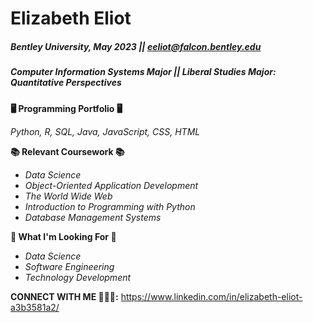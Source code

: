 
# Elizabeth Eliot 

##### Bentley University, May 2023 || eeliot@falcon.bentley.edu
##### Computer Information Systems Major || Liberal Studies Major: Quantitative Perspectives

**🖥 Programming Portfolio 🖥**

*Python, R, SQL, Java, JavaScript, CSS, HTML*

**📚 Relevant Coursework 📚**
* *Data Science* 
* *Object-Oriented Application Development* 
* *The World Wide Web*
* *Introduction to Programming with Python*
* *Database Management Systems*

**🌟 What I'm Looking For 🌟**
* *Data Science*
* *Software Engineering*
* *Technology Development*

**CONNECT WITH ME 👩🏾‍💻:**
https://www.linkedin.com/in/elizabeth-eliot-a3b3581a2/


<!--
**elizabetheliot/elizabetheliot** is a ✨ _special_ ✨ repository because its `README.md` (this file) appears on your GitHub profile.

Here are some ideas to get you started:

- 🔭 I’m currently working on ...
- 🌱 I’m currently learning ...
- 👯 I’m looking to collaborate on ...
- 🤔 I’m looking for help with ...
- 💬 Ask me about ...
- 📫 How to reach me: ...
- 😄 Pronouns: ...
- ⚡ Fun fact: ...
-->
